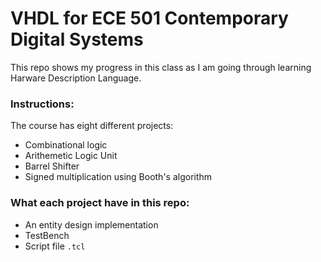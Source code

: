 # VHDL for ECE 501 Contemporary Digital Systems

This repo shows my progress in this class as I am going through learning Harware Description Language.

### Instructions:

The course has eight different projects: 
* Combinational logic
* Arithemetic Logic Unit
* Barrel Shifter
* Signed multiplication using Booth's algorithm 

### What each project have in this repo:
* An entity design implementation
* TestBench 
* Script file `.tcl`
